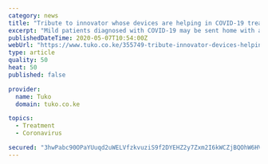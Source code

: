 ```yaml
---
category: news
title: "Tribute to innovator whose devices are helping in COVID-19 treatment"
excerpt: "Mild patients diagnosed with COVID-19 may be sent home with a pulse oximeter so that they can track their oxygen level and return to the hospital if it drops."
publishedDateTime: 2020-05-07T10:54:00Z
webUrl: "https://www.tuko.co.ke/355749-tribute-innovator-devices-helping-covid-19-treatment.html"
type: article
quality: 50
heat: 50
published: false

provider:
  name: Tuko
  domain: tuko.co.ke

topics:
  - Treatment
  - Coronavirus

secured: "3hwPabc90OPaYUuqd2uWELVfzkvuziS9f2DYEHZ2y7Zxm2I6kWCZjBQOhW6HVGpO7K9AQJ3/IMcJANd6gvKQsz3EaygdFLhRN16b82kTgJIwatdz+s3ZFCo330T7MUK/1z6WogJgTcuj46f5gt1ivQQGCcxRJ5/DHuu4FZGT9q8KAgvhyByy2KNysbotIXFnpkDNEGPpFV7KdwP66mqu8x+xkwfbWil9ipCq9Gxin3Yd5CrQPpdTlFGdka3Lk0m9tcVfo7GvySRKwAvbQ4ftEee6+4UoNwBnhz/3nYEoCT8+VttgartKEz0xIcpiBn0eS65QhvmTMRvaaDzWTzkdwJNRe7hEYZ0behr7j/TonXjk4Yi7LkqSj5VRBkgbcUoADGufVejRMTTqjMZGoycuSSexkhQN37ypW1SRvikD/8tiUhVTf9U096O7a3YtNnJ1fiuFDk3qkOVUbYxcC82aVl7LfGNxQquVOUqE83RHl28=;1NxkCxKtpbJovtukwLwn3w=="
---
```


